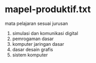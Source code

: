 # mapel-produktif.txt
mata pelajaran sesuai jurusan
1. simulasi dan komunikasi digital
2. pemrogaman dasar
3. komputer jaringan dasar
4. dasar desain grafis
5. sistem komputer
